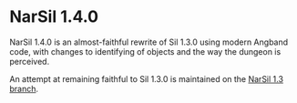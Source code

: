 # NarSil 1.4.0

NarSil 1.4.0 is an almost-faithful rewrite of Sil 1.3.0 using modern Angband code, with changes to identifying of objects and the way the dungeon is perceived.

An attempt at remaining faithful to Sil 1.3.0 is maintained on the [NarSil 1.3 branch](https://github.com/NickMcConnell/NarSil/tree/1.3).